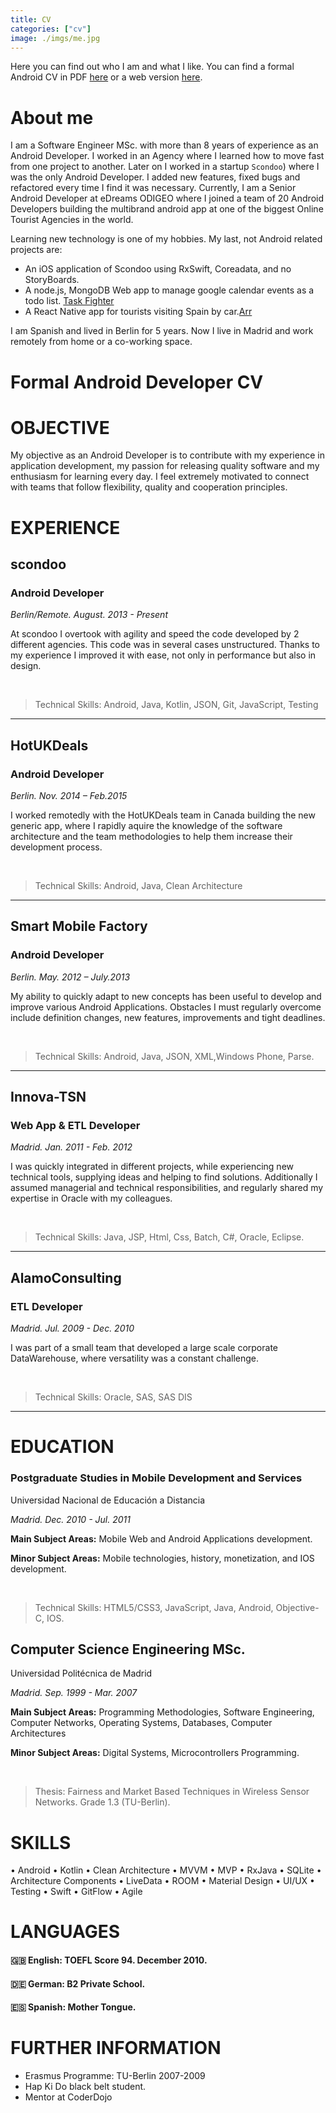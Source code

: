 ```yaml
---
title: CV
categories: ["cv"]
image: ./imgs/me.jpg
---
```


 Here you can find out who I am and what I like. You can find a formal 
Android CV in PDF [here]() or a web version [here](#formal).

# About me

I am a Software Engineer MSc. with more than 8 years of experience as an Android Developer. I worked in an Agency where I learned how to move fast from one project to another.
Later on  I worked in a startup `Scondoo`) where I was the only Android Developer. I added new features, fixed bugs and refactored every time I find it was necessary.
Currently, I am a Senior Android Developer at eDreams ODIGEO where I joined a team of 20 Android Developers building the multibrand android app at one of the biggest  Online Tourist Agencies in the world.


Learning new technology is one of my hobbies. My last, not Android related projects are:
* An iOS application of  Scondoo using RxSwift, Coreadata, and no StoryBoards.
* A node.js, MongoDB Web app to manage google calendar events as a todo list. [Task Fighter](/task-fighter/)
* A React Native app for tourists visiting Spain by car.[Arr](/arr/)

I am Spanish and lived in Berlin for 5 years. Now I live in Madrid and work remotely from home or a co-working space.

<span  id="formal" > </span>

# Formal Android Developer CV 

# OBJECTIVE
My objective as an Android Developer is to contribute with my experience in application development, my passion for releasing quality software and my enthusiasm for learning every day. I feel extremely motivated to connect with teams that follow flexibility, quality and cooperation principles. 

# EXPERIENCE
## scondoo 
### Android Developer 
_Berlin/Remote. August. 2013 - Present_
   
At scondoo I overtook with agility and speed the code developed by 2 different agencies. This code was in several cases unstructured. Thanks to my experience I improved it with ease, not only in performance but also in design.

<br/>

>Technical Skills: Android, Java, Kotlin, JSON, Git, JavaScript, Testing

<hr/>

## HotUKDeals 
### Android Developer 
_Berlin. Nov. 2014 – Feb.2015_

I worked remotedly with the HotUKDeals team in Canada building the new generic app, where I rapidly aquire the knowledge of the software architecture and the team methodologies to help them increase their development process.

<br/>

>Technical Skills: Android, Java, Clean Architecture

<hr/>

## Smart Mobile Factory
### Android Developer 
_Berlin. May. 2012 – July.2013_

My ability to quickly adapt to new concepts has been useful to develop and improve various Android Applications. Obstacles I must regularly  overcome include definition changes, new features, improvements and tight deadlines. 

<br/>

>Technical Skills: Android, Java, JSON, XML,Windows Phone, Parse.

<hr/>

## Innova-TSN
### Web App & ETL  Developer
_Madrid. Jan. 2011 - Feb. 2012_

I was quickly integrated in different projects, while experiencing   new technical tools, supplying ideas and helping to find solutions. Additionally I assumed managerial and technical responsibilities, and regularly shared my expertise in Oracle with my colleagues.

<br/>

>Technical Skills: Java, JSP, Html, Css, Batch, C#, Oracle, Eclipse.

<hr/>

## AlamoConsulting
### ETL Developer
_Madrid. Jul. 2009 - Dec. 2010_

I was part of a small team that developed a large scale corporate DataWarehouse, where versatility was a constant challenge.

<br/>


>Technical Skills: Oracle, SAS, SAS DIS

<hr/>

# EDUCATION
### Postgraduate Studies in Mobile Development and Services 
Universidad Nacional de Educación a Distancia

_Madrid. Dec. 2010 - Jul. 2011_

**Main Subject Areas:** Mobile Web and Android Applications development. 

**Minor Subject Areas:** Mobile technologies, history,  monetization, and IOS development.

<br/>


>Technical Skills: HTML5/CSS3, JavaScript, Java, Android, Objective-C, IOS.

## Computer Science Engineering MSc. 
Universidad Politécnica de Madrid

_Madrid. Sep. 1999 - Mar. 2007_

**Main Subject Areas:**  Programming Methodologies, Software Engineering, Computer Networks, Operating 
Systems, Databases, Computer Architectures

**Minor Subject Areas:** Digital Systems,  Microcontrollers Programming.

<br/>


>Thesis:  Fairness and Market Based Techniques in Wireless Sensor Networks. Grade 1.3  (TU-Berlin).

# SKILLS

• Android • Kotlin • Clean Architecture • MVVM • MVP     • RxJava  • SQLite • Architecture Components                      • LiveData • ROOM • Material Design • UI/UX • Testing • Swift • GitFlow • Agile

# LANGUAGES
#### 🇬🇧 English: TOEFL Score 94. December 2010.
#### 🇩🇪 German: B2 Private School.
#### 🇪🇸 Spanish: Mother Tongue.

# FURTHER INFORMATION
* Erasmus Programme: TU-Berlin 2007-2009
* Hap Ki Do black belt student.
* Mentor at CoderDojo